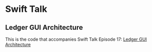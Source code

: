# Swift Talk
## Ledger GUI Architecture

This is the code that accompanies Swift Talk Episode 17: [Ledger GUI Architecture](https://talk.objc.io/episodes/S01E17-ledger-gui-architecture)
